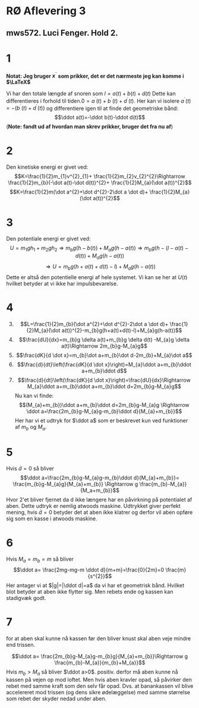 # RØ Aflevering 3

## mws572. Luci Fenger. Hold 2.
# 1
**Notat: Jeg bruger $x^{´}$ som prikker, det er det nærmeste jeg kan komme i $\LaTeX$**

Vi har den totale længde af snoren som $l=a(t)+b(t)+d(t)$
Dette kan differentieres i forhold til tiden.$0=a^´(t)+b^{´}(t)+d^{´}(t)$.
Her kan vi isolere $a^{´}(t)=-(b^{´}(t)+d^{´}(t))$ og differentiere igen til at finde det geometriske bånd:
$$\ddot a(t)=-\ddot b(t)-\ddot d(t)$$
(**Note: fandt ud af hvordan man skrev prikker, bruger det fra nu af**)
# 2
Den kinetiske energi er givet ved: $$K=\frac{1}{2}m_{1}v^{2}_{1}+ \frac{1}{2}m_{2}v_{2}^{2}\Rightarrow \frac{1}{2}m_{b}(-\dot a(t)-\dot d(t))^{2}+ \frac{1}{2}M_{a}(\dot a(t))^{2}$$
$$K=\frac{1}{2}m(\dot a^{2}+\dot d^{2}-2\dot a \dot d)+ \frac{1}{2}M_{a}(\dot a(t))^{2}$$
# 3
Den potentiale energi er givet ved: $$U=m_{1}gh_{1}+m_{2}gh_{2}\Rightarrow m_{b}g(h-b(t))+M_{a}g(h-a(t))\Rightarrow m_{b}g(h-(l-a(t)-d(t)) +M_{a}g(h-a(t))$$
$$\Rightarrow U=m_{b}g(h+a(t)+d(t)-l)+M_{a}g(h-a(t))$$
Dette er altså den potentielle energi af hele systemet.
Vi kan se her at $U(t)$ hvilket betyder at vi ikke har impulsbevarelse.

# 4
3. $$L=\frac{1}{2}m_{b}(\dot a^{2}+\dot d^{2}-2\dot a \dot d)+ \frac{1}{2}M_{a}(\dot a(t))^{2}-m_{b}g(h+a(t)+d(t)-l)+M_{a}g(h-a(t))$$
4. $$\frac{dU}{dx}=m_{b}g \delta a(t)+m_{b}g \delta d(t) -M_{a}g \delta a(t)\Rightarrow 2m_{b}g-M_{a}g$$
5. $$\frac{dK}{d \dot x}=m_{b}\dot a+m_{b}\dot d-2m_{b}+M_{a}\dot a$$
6. $$\frac{d}{dt}\left(\frac{dK}{d \dot x}\right)=M_{a}\ddot a+m_{b}\ddot a+m_{b}\ddot d$$
7. $$\frac{d}{dt}\left(\frac{dK}{d \dot x}\right)=\frac{dU}{dx}\Rightarrow M_{a}\ddot a+m_{b}\ddot a+m_{b}\ddot d=2m_{b}g-M_{a}g$$
Nu kan vi finde:$$(M_{a}+m_{b})\ddot a+m_{b}\ddot d=2m_{b}g-M_{a}g \Rightarrow \ddot a=\frac{2m_{b}g-M_{a}g-m_{b}\ddot d}{M_{a}+m_{b}}$$
Her har vi et udtryk for $\ddot a$ som er beskrevet kun ved funktioner af $m_{b}\text{ og }M_{a}$.
# 5
Hvis $\dot d=0$ så bliver $$\ddot a=\frac{2m_{b}g-M_{a}g-m_{b}\ddot d}{M_{a}+m_{b}}= \frac{m_{b}g-M_{a}g}{M_{a}+m_{b}} \Rightarrow g \frac{m_{b}-M_{a}}{M_a+m_{b}}$$
Hvor 2'et bliver fjernet da d ikke længere har en påvirkning på potentialet af aben.
Dette udtryk er nemlig atwoods maskine.
Udtrykket giver perfekt mening, hvis $\dot d=0$ betyder det at aben ikke klatrer og derfor vil aben opføre sig som en kasse i atwoods maskine.

# 6
Hvis $M_{a}=m_{b}=m$ så bliver $$\ddot a= \frac{2mg-mg-m \ddot d}{m+m}=\frac{0}{2m}=0 \frac{m}{s^{2}}$$
Her antager vi at $|g|=|\ddot d|=a$ da vi har et geometrisk bånd.
Hvilket blot betyder at aben ikke flytter sig. Men rebets ende og kassen kan stadigvæk godt.

# 7
for at aben skal kunne nå kassen før den bliver knust skal aben veje mindre end trissen.

$$\ddot a= \frac{2m_{b}g-M_{a}g-m_{b}g}{M_{a}+m_{b}}\Rightarrow g \frac{m_{b}-M_{a}}{m_{b}+M_{a}}$$ Hvis $m_{b}>M_{a}$ så bliver $\ddot a>0$. positiv. derfor må aben kunne nå kassen på vejen op mod loftet.
Men hvis aben kravler opad, så påvirker den rebet med samme kraft som den selv får opad. Dvs. at banankassen vil blive accelereret mod trissen (og dens sikre ødelæggelse) med samme størrelse som rebet der skyder nedad under aben.


